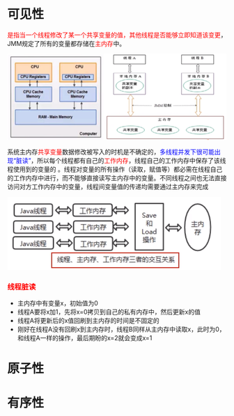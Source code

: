 # 可见性

<font color = 'red'>是指当一个线程修改了某一个共享变量的值，其他线程是否能够立即知道该变更</font>，JMM规定了所有的变量都存储在<font color = 'red'>主内存</font>中。

![image-20230707202612004](images/3.内存模型.png)

系统主内存<font color = 'red'>共享变量</font>数据修改被写入的时机是不确定的，<font color = 'blue'>多线程并发下很可能出现“脏读”</font>，所以每个线程都有自己的<font color = 'red'>工作内存</font>，线程自己的工作内存中保存了该线程使用到的变量的  。线程对变量的所有操作（读取，赋值等）都必需在线程自己的工作内存中进行，而不能够直接读写主内存中的变量。不同线程之间也无法直接访问对方工作内存中的变量，线程间变量值的传递均需要通过主内存来完成

![image-20230707214045735](images/4.线程、主内存、工作内存三者的交互关系.png)

### <font color = 'red'>线程脏读</font>

- 主内存中有变量x，初始值为0
- 线程A要将x加1，先将x=0拷贝到自己的私有内存中，然后更新x的值
- 线程A将更新后的x值回刷到主内存的时间是不固定的
- 刚好在线程A没有回刷x到主内存时，线程B同样从主内存中读取x，此时为0，和线程A一样的操作，最后期盼的x=2就会变成x=1

# 原子性



# 有序性





